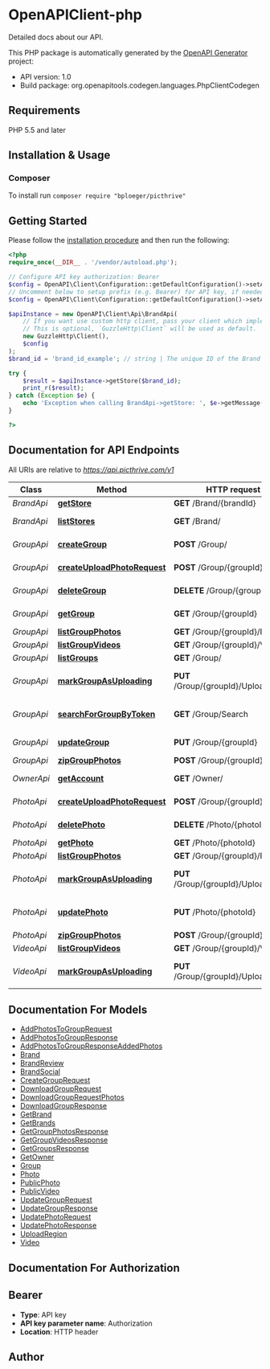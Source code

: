 # OpenAPIClient-php
Detailed docs about our API.

This PHP package is automatically generated by the [OpenAPI Generator](https://openapi-generator.tech) project:

- API version: 1.0
- Build package: org.openapitools.codegen.languages.PhpClientCodegen

## Requirements

PHP 5.5 and later

## Installation & Usage
### Composer

To install run `composer require "bploeger/picthrive"`


## Getting Started

Please follow the [installation procedure](#installation--usage) and then run the following:

```php
<?php
require_once(__DIR__ . '/vendor/autoload.php');

// Configure API key authorization: Bearer
$config = OpenAPI\Client\Configuration::getDefaultConfiguration()->setApiKey('Authorization', 'YOUR_API_KEY');
// Uncomment below to setup prefix (e.g. Bearer) for API key, if needed
$config = OpenAPI\Client\Configuration::getDefaultConfiguration()->setApiKeyPrefix('Authorization', 'Bearer');

$apiInstance = new OpenAPI\Client\Api\BrandApi(
    // If you want use custom http client, pass your client which implements `GuzzleHttp\ClientInterface`.
    // This is optional, `GuzzleHttp\Client` will be used as default.
    new GuzzleHttp\Client(),
    $config
);
$brand_id = 'brand_id_example'; // string | The unique ID of the Brand

try {
    $result = $apiInstance->getStore($brand_id);
    print_r($result);
} catch (Exception $e) {
    echo 'Exception when calling BrandApi->getStore: ', $e->getMessage(), PHP_EOL;
}

?>
```

## Documentation for API Endpoints

All URIs are relative to *https://api.picthrive.com/v1*

Class | Method | HTTP request | Description
------------ | ------------- | ------------- | -------------
*BrandApi* | [**getStore**](docs\Api/BrandApi.md#getstore) | **GET** /Brand/{brandId} | Get Store
*BrandApi* | [**listStores**](docs\Api/BrandApi.md#liststores) | **GET** /Brand/ | Get all Stores
*GroupApi* | [**createGroup**](docs\Api/GroupApi.md#creategroup) | **POST** /Group/ | Create an new Group.
*GroupApi* | [**createUploadPhotoRequest**](docs\Api/GroupApi.md#createuploadphotorequest) | **POST** /Group/{groupId}/Photo | Upload a photo
*GroupApi* | [**deleteGroup**](docs\Api/GroupApi.md#deletegroup) | **DELETE** /Group/{groupId} | Delete the Group
*GroupApi* | [**getGroup**](docs\Api/GroupApi.md#getgroup) | **GET** /Group/{groupId} | Gets a Group.
*GroupApi* | [**listGroupPhotos**](docs\Api/GroupApi.md#listgroupphotos) | **GET** /Group/{groupId}/Photo | List photos
*GroupApi* | [**listGroupVideos**](docs\Api/GroupApi.md#listgroupvideos) | **GET** /Group/{groupId}/Video | List videos
*GroupApi* | [**listGroups**](docs\Api/GroupApi.md#listgroups) | **GET** /Group/ | List Groups
*GroupApi* | [**markGroupAsUploading**](docs\Api/GroupApi.md#markgroupasuploading) | **PUT** /Group/{groupId}/UploadStatus | Update Upload Status
*GroupApi* | [**searchForGroupByToken**](docs\Api/GroupApi.md#searchforgroupbytoken) | **GET** /Group/Search | Search for Group by Token
*GroupApi* | [**updateGroup**](docs\Api/GroupApi.md#updategroup) | **PUT** /Group/{groupId} | Update a Group
*GroupApi* | [**zipGroupPhotos**](docs\Api/GroupApi.md#zipgroupphotos) | **POST** /Group/{groupId}/Zip | Zip Photos
*OwnerApi* | [**getAccount**](docs\Api/OwnerApi.md#getaccount) | **GET** /Owner/ | Get Your Account
*PhotoApi* | [**createUploadPhotoRequest**](docs\Api/PhotoApi.md#createuploadphotorequest) | **POST** /Group/{groupId}/Photo | Upload a photo
*PhotoApi* | [**deletePhoto**](docs\Api/PhotoApi.md#deletephoto) | **DELETE** /Photo/{photoId} | Delete a Photo
*PhotoApi* | [**getPhoto**](docs\Api/PhotoApi.md#getphoto) | **GET** /Photo/{photoId} | Get a Photo
*PhotoApi* | [**listGroupPhotos**](docs\Api/PhotoApi.md#listgroupphotos) | **GET** /Group/{groupId}/Photo | List photos
*PhotoApi* | [**markGroupAsUploading**](docs\Api/PhotoApi.md#markgroupasuploading) | **PUT** /Group/{groupId}/UploadStatus | Update Upload Status
*PhotoApi* | [**updatePhoto**](docs\Api/PhotoApi.md#updatephoto) | **PUT** /Photo/{photoId} | Copy or Move a Photo
*PhotoApi* | [**zipGroupPhotos**](docs\Api/PhotoApi.md#zipgroupphotos) | **POST** /Group/{groupId}/Zip | Zip Photos
*VideoApi* | [**listGroupVideos**](docs\Api/VideoApi.md#listgroupvideos) | **GET** /Group/{groupId}/Video | List videos
*VideoApi* | [**markGroupAsUploading**](docs\Api/VideoApi.md#markgroupasuploading) | **PUT** /Group/{groupId}/UploadStatus | Update Upload Status


## Documentation For Models

 - [AddPhotosToGroupRequest](docs\Model/AddPhotosToGroupRequest.md)
 - [AddPhotosToGroupResponse](docs\Model/AddPhotosToGroupResponse.md)
 - [AddPhotosToGroupResponseAddedPhotos](docs\Model/AddPhotosToGroupResponseAddedPhotos.md)
 - [Brand](docs\Model/Brand.md)
 - [BrandReview](docs\Model/BrandReview.md)
 - [BrandSocial](docs\Model/BrandSocial.md)
 - [CreateGroupRequest](docs\Model/CreateGroupRequest.md)
 - [DownloadGroupRequest](docs\Model/DownloadGroupRequest.md)
 - [DownloadGroupRequestPhotos](docs\Model/DownloadGroupRequestPhotos.md)
 - [DownloadGroupResponse](docs\Model/DownloadGroupResponse.md)
 - [GetBrand](docs\Model/GetBrand.md)
 - [GetBrands](docs\Model/GetBrands.md)
 - [GetGroupPhotosResponse](docs\Model/GetGroupPhotosResponse.md)
 - [GetGroupVideosResponse](docs\Model/GetGroupVideosResponse.md)
 - [GetGroupsResponse](docs\Model/GetGroupsResponse.md)
 - [GetOwner](docs\Model/GetOwner.md)
 - [Group](docs\Model/Group.md)
 - [Photo](docs\Model/Photo.md)
 - [PublicPhoto](docs\Model/PublicPhoto.md)
 - [PublicVideo](docs\Model/PublicVideo.md)
 - [UpdateGroupRequest](docs\Model/UpdateGroupRequest.md)
 - [UpdateGroupResponse](docs\Model/UpdateGroupResponse.md)
 - [UpdatePhotoRequest](docs\Model/UpdatePhotoRequest.md)
 - [UpdatePhotoResponse](docs\Model/UpdatePhotoResponse.md)
 - [UploadRegion](docs\Model/UploadRegion.md)
 - [Video](docs\Model/Video.md)


## Documentation For Authorization


## Bearer

- **Type**: API key
- **API key parameter name**: Authorization
- **Location**: HTTP header


## Author




